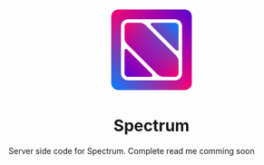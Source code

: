 <p align="center">
	<img src="https://github.com/SpectrumPro/Spectrum/blob/master/Assets/Icon.png?raw=true" alt="Spectrum Logo" width="150" height="150">
	<h1 align="center">Spectrum</h1>
</p>

Server side code for Spectrum. Complete read me comming soon